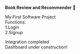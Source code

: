 **Book Review and Recommender** :book:

My First Software Project\
Functions:\
1.Login\
2.Signup

Integration completed\
Dashboard under construction!